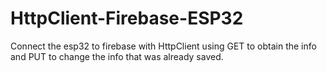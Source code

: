 # HttpClient-Firebase-ESP32
Connect the esp32 to firebase with HttpClient using GET  to obtain the info and PUT to change the info  that was already saved. 
